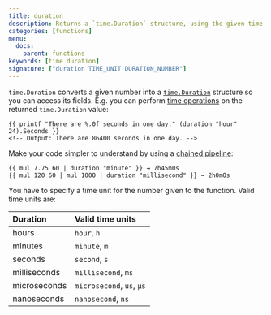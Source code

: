 ```yaml
---
title: duration
description: Returns a `time.Duration` structure, using the given time unit and duration number.
categories: [functions]
menu:
  docs:
    parent: functions
keywords: [time duration]
signature: ["duration TIME_UNIT DURATION_NUMBER"]
---
```


`time.Duration` converts a given number into a [`time.Duration`](https://pkg.go.dev/time#Duration) structure so you can access its fields. E.g. you can perform [time operations](https://pkg.go.dev/time#Duration) on the returned `time.Duration` value:

    {{ printf "There are %.0f seconds in one day." (duration "hour" 24).Seconds }}
    <!-- Output: There are 86400 seconds in one day. -->

Make your code simpler to understand by using a [chained pipeline](https://pkg.go.dev/text/template#hdr-Pipelines):

    {{ mul 7.75 60 | duration "minute" }} → 7h45m0s
    {{ mul 120 60 | mul 1000 | duration "millisecond" }} → 2h0m0s

You have to specify a time unit for the number given to the function. Valid time units are:

Duration|Valid time units
:--|:--
hours|`hour`, `h`
minutes|`minute`, `m`
seconds|`second`, `s`
milliseconds|`millisecond`, `ms`
microseconds|`microsecond`, `us`, `µs`
nanoseconds|`nanosecond`, `ns`
